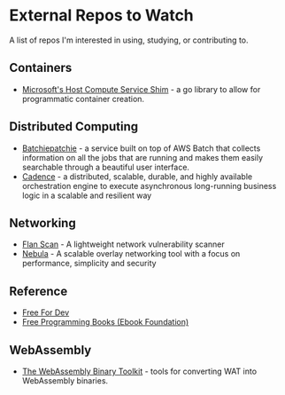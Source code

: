 # External Repos to Watch

A list of repos I'm interested in using, studying, or contributing to. 

## Containers

* [Microsoft's Host Compute Service Shim](https://github.com/microsoft/hcsshim) - a go library to allow for programmatic container creation.

## Distributed Computing

* [Batchiepatchie](https://github.com/AdRoll/batchiepatchie) - a service built on top of AWS Batch that collects information on all the jobs that are running and makes them easily searchable through a beautiful user interface.
* [Cadence](https://github.com/uber/cadence) - a distributed, scalable, durable, and highly available orchestration engine to execute asynchronous long-running business logic in a scalable and resilient way

## Networking

* [Flan Scan](https://github.com/cloudflare/flan) - A lightweight network vulnerability scanner
* [Nebula](https://github.com/slackhq/nebula) - A scalable overlay networking tool with a focus on performance, simplicity and security

## Reference

* [Free For Dev](https://github.com/ripienaar/free-for-dev)
* [Free Programming Books (Ebook Foundation)](https://github.com/EbookFoundation/free-programming-books)

## WebAssembly

* [The WebAssembly Binary Toolkit](https://github.com/WebAssembly/wabt) - tools for converting WAT into WebAssembly binaries.
